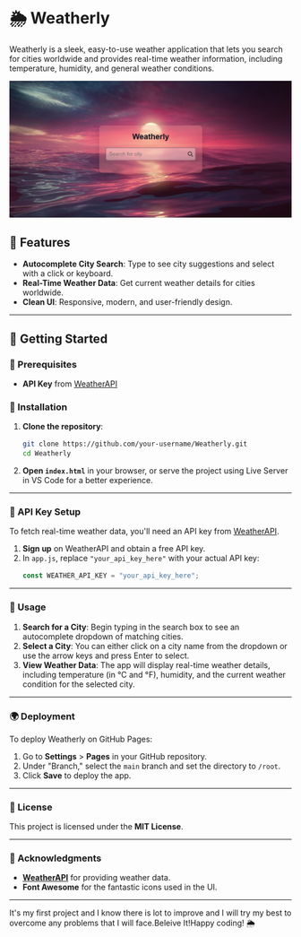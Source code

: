 # 🌦️ Weatherly

Weatherly is a sleek, easy-to-use weather application that lets you search for cities worldwide and provides real-time weather information, including temperature, humidity, and general weather conditions.

![Weatherly Preview](Assets/weatherly.png) <!-- Optional: Add a screenshot of your app -->

## 🌟 Features
- **Autocomplete City Search**: Type to see city suggestions and select with a click or keyboard.
- **Real-Time Weather Data**: Get current weather details for cities worldwide.
- **Clean UI**: Responsive, modern, and user-friendly design.

---

## 🚀 Getting Started

### 🔧 Prerequisites
- **API Key** from [WeatherAPI](https://www.weatherapi.com/)

### 📂 Installation

1. **Clone the repository**:
    ```bash
    git clone https://github.com/your-username/Weatherly.git
    cd Weatherly
    ```

2. **Open `index.html`** in your browser, or serve the project using Live Server in VS Code for a better experience.

---

### 🔑 API Key Setup

To fetch real-time weather data, you'll need an API key from [WeatherAPI](https://www.weatherapi.com/).

1. **Sign up** on WeatherAPI and obtain a free API key.
2. In `app.js`, replace `"your_api_key_here"` with your actual API key:
    ```javascript
    const WEATHER_API_KEY = "your_api_key_here";
    ```

---

### 🧩 Usage

1. **Search for a City**: Begin typing in the search box to see an autocomplete dropdown of matching cities.
2. **Select a City**: You can either click on a city name from the dropdown or use the arrow keys and press Enter to select.
3. **View Weather Data**: The app will display real-time weather details, including temperature (in °C and °F), humidity, and the current weather condition for the selected city.

---

### 🌍 Deployment

To deploy Weatherly on GitHub Pages:

1. Go to **Settings** > **Pages** in your GitHub repository.
2. Under "Branch," select the `main` branch and set the directory to `/root`.
3. Click **Save** to deploy the app.

---

### 📝 License

This project is licensed under the **MIT License**.

---

### 👥 Acknowledgments

- **[WeatherAPI](https://www.weatherapi.com/)** for providing weather data.
- **Font Awesome** for the fantastic icons used in the UI.

---

It's my first project and I know there is lot to improve and I will try my best to overcome any problems that I will face.Beleive It!Happy coding! 🌦️

